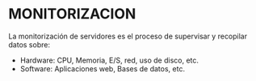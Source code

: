 # **MONITORIZACION**

La monitorización de servidores es el proceso de supervisar y recopilar datos sobre:
- Hardware: CPU, Memoria, E/S, red, uso de disco, etc.
- Software: Aplicaciones web, Bases de datos, etc.
